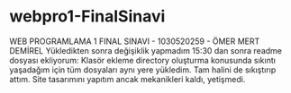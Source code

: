 # webpro1-FinalSinavi
WEB PROGRAMLAMA 1 FINAL SINAVI - 1030520259 - ÖMER MERT DEMİREL
Yükledikten sonra değişiklik yapmadım 15:30 dan sonra readme dosyası ekliyorum:
Klasör ekleme directory oluşturma konusunda sıkıntı yaşadağım için tüm dosyaları aynı yere yükledim.
Tam halini de sıkıştırıp attım.
Site tasarımını yapıtım ancak mekanikleri kaldı, yetişmedi.
